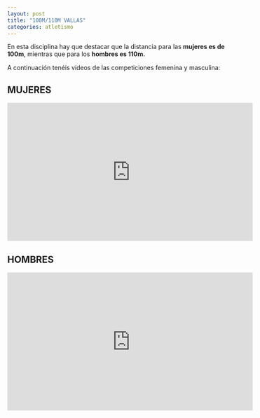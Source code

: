 ```yaml
---
layout: post
title: "100M/110M VALLAS"
categories: atletismo
---
```


En esta disciplina hay que destacar que la distancia para las **mujeres es de 100m**, mientras que para los **hombres es 110m.**

A continuación tenéis vídeos de las competiciones femenina y masculina:

## MUJERES

<iframe width="560" height="315" src="https://www.youtube.com/embed/sCJL1HOOnLY" frameborder="0" allow="accelerometer; autoplay; encrypted-media; gyroscope; picture-in-picture" allowfullscreen></iframe>

## HOMBRES

<iframe width="560" height="315" src="https://www.youtube.com/embed/h0nalKrQfZk" frameborder="0" allow="accelerometer; autoplay; encrypted-media; gyroscope; picture-in-picture" allowfullscreen></iframe>
